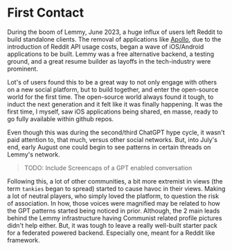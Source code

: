 # First Contact

During the boom of Lemmy, June 2023, a huge influx of users left Reddit to build standalone clients. The removal of applications like [Apollo](https://www.reddit.com/r/apolloapp/), due to the introduction of Reddit API usage costs, began a wave of iOS/Android applications to be built. Lemmy was a free alternative backend, a testing ground, and a great resume builder as layoffs in the tech-industry were prominent. 

Lot's of users found this to be a great way to not only engage with others on a new social platform, but to build together, and enter the open-source world for the first time. The open-source world always found it tough, to induct the next generation and it felt like it was finally happening. It was the first time, I myself, saw iOS applications being shared, en masse, ready to go fully available within github repos. 

Even though this was during the second/third ChatGPT hype cycle, it wasn't paid attention to, that much, versus other social networks. But, into July's end, early August one could begin to see patterns in certain threads on Lemmy's network. 

> TODO: Include Screencaps of a GPT enabled conversation

Following this, a lot of other communities, a bit more extremist in views (the term `tankies` began to spread) started to cause havoc in their views. Making a lot of neutral players, who simply loved the platform, to question the risk of association. In how, those voices were magnified may be related to how the GPT patterns started being noticed in prior. Although, the 2 main leads behind the Lemmy infrastructure having Communist related profile pictures didn't help either. But, it was tough to leave a really well-built starter pack for a federated powered backend. Especially one, meant for a Reddit like framework.